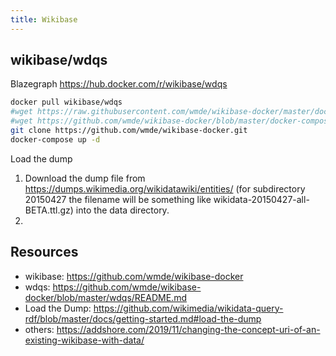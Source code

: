 ```yaml
---
title: Wikibase
---
```


## wikibase/wdqs
Blazegraph https://hub.docker.com/r/wikibase/wdqs
```bash
docker pull wikibase/wdqs
#wget https://raw.githubusercontent.com/wmde/wikibase-docker/master/docker-compose.yml
#wget https://github.com/wmde/wikibase-docker/blob/master/docker-compose.yml
git clone https://github.com/wmde/wikibase-docker.git
docker-compose up -d
```

Load the dump
1. Download the dump file from https://dumps.wikimedia.org/wikidatawiki/entities/ (for subdirectory 20150427 the filename will be something like wikidata-20150427-all-BETA.ttl.gz) into the data directory.
2. 
## Resources
 - wikibase: https://github.com/wmde/wikibase-docker
 - wdqs: https://github.com/wmde/wikibase-docker/blob/master/wdqs/README.md
 - Load the Dump: https://github.com/wikimedia/wikidata-query-rdf/blob/master/docs/getting-started.md#load-the-dump
 - others: https://addshore.com/2019/11/changing-the-concept-uri-of-an-existing-wikibase-with-data/